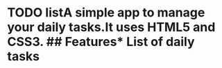 # TODO listA simple app to manage your daily tasks.It uses HTML5 and CSS3. ## Features* List of daily tasks
